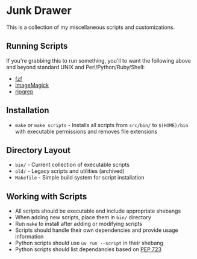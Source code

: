 # Junk Drawer
This is a collection of my miscellaneous scripts and customizations.

## Running Scripts
If you're grabbing this to run something, you'll to want the following above and beyond standard UNIX and Perl/Python/Ruby/Shell:

- [fzf](https://github.com/junegunn/fzf)
- [ImageMagick](https://github.com/ImageMagick/ImageMagick)
- [ripgrep](https://github.com/BurntSushi/ripgrep)

## Installation
- `make` or `make scripts` - Installs all scripts from `src/bin/` to `$(HOME)/bin` with executable permissions and removes file extensions

## Directory Layout
- `bin/` - Current collection of executable scripts
- `old/` - Legacy scripts and utilities (archived)
- `Makefile` - Simple build system for script installation

## Working with Scripts
- All scripts should be executable and include appropriate shebangs
- When adding new scripts, place them in `bin/` directory
- Run `make` to install after adding or modifying scripts
- Scripts should handle their own dependencies and provide usage information
- Python scripts should use `uv run --script` in their shebang
- Python scripts should list dependancies based on [PEP 723](https://peps.python.org/pep-0723/)